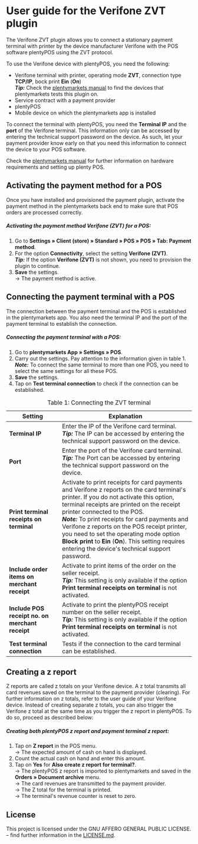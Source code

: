 # User guide for the Verifone ZVT plugin

The Verifone ZVT plugin allows you to connect a stationary payment terminal with printer by the device manufacturer Verifone with the POS software plentyPOS using the ZVT protocol.

To use the Verifone device with plentyPOS, you need the following:

* Verifone terminal with printer, operating mode **ZVT**, connection type **TCP/IP**, bock print **Ein** (**On**) <br />
  <b><i>Tip:</i></b> Check the [plentymarkets manual](https://knowledge.plentymarkets.com/en/app/installation#400) to find the devices that plentymarkets tests this plugin on.
* Service contract with a payment provider
* plentyPOS
* Mobile device on which the plentymarkets app is installed

<div class="alert alert-warning" role="alert">
  To connect the terminal with plentyPOS, you need the <b>Terminal IP</b> and the <b>port</b> of the Verifone terminal. This information only can be accessed by entering the technical support password on the device. As such, let your payment provider know early on that you need this information to connect the device to your POS software.
</div>

Check the [plentymarkets manual](https://knowledge.plentymarkets.com/pos/integrating-plentymarkets-pos#) for further information on hardware requirements and setting up plenty POS.

<div class="container-toc"></div>

## Activating the payment method for a POS

Once you have installed and provisioned the payment plugin, activate the payment method in the plentymarkets back end to make sure that POS orders are processed correctly.

##### Activating the payment method Verifone (ZVT) for a POS:

1. Go to **Settings » Client (store) » Standard » POS » POS » Tab: Payment method**.
2. For the option **Connectivity**, select the setting **Verifone (ZVT)**. <br />
  <b><i>Tip:</i></b> If the option **Verifone (ZVT)** is not shown, you need to provision the plugin to continue.
3. **Save** the settings. <br /> 
→ The payment method is active.

## Connecting the payment terminal with a POS

The connection between the payment terminal and the POS is established in the plentymarkets app. You also need the terminal IP and the port of the payment terminal to establish the connection.

##### Connecting the payment terminal with a POS:

1. Go to **plentymarkets App » Settings » POS**.
2. Carry out the settings. Pay attention to the information given in table 1. <br />
  <b><i>Note:</i></b> To connect the same terminal to more than one POS,  you need to select the same settings for all these POS.
3. **Save** the settings.
4. Tap on **Test terminal connection** to check if the connection can be established.

<table>
<caption>Table 1: Connecting the ZVT terminal</caption>
<thead>
<th>Setting</th>
<th>Explanation</th>
</thead>
<tbody>
<tr>
<td><b>Terminal IP</b></td>
<td>Enter the IP of the Verifone card terminal. <br /> <b><i>Tip:</i></b> The IP can be accessed by entering the technical support password on the device.</td>
</tr>
<tr>
<td><b>Port</b></td>
<td>Enter the port of the Verifone card terminal.<br /> <b><i>Tip:</i></b> The Port can be accessed by entering the technical support password on the device.</td>
</tr>
<tr>
<td><b>Print terminal receipts on terminal</b></td>
<td>Activate to print receipts for card payments and Verifone z reports on the card terminal's printer. If you do not activate this option, terminal receipts are printed on the receipt printer connected to the POS. <br />
<b><i>Note:</i></b> To print receipts for card payments and Verifone z reports on the POS receipt printer, you need to set the operating mode option <b>Block print</b> to <b>Ein</b> (<b>On</b>). This setting requires entering the device's technical support password.</td>
</tr>
<tr>
<td><b>Include order items on merchant receipt</b></td>
<td>Activate to print items of the order on the seller receipt.<br /> <b><i>Tip:</i></b> This setting is only available if the option <b>Print terminal receipts on terminal</b> is not activated.</td>
</tr>
<tr>
<td><b>Include POS receipt no. on merchant receipt</b></td>
<td>Activate to print the plentyPOS receipt number on the seller receipt.<br />
<b><i>Tip:</i></b> This setting is only available if the option <b>Print terminal receipts on terminal</b> is not activated.</td>
</tr>
<tr>
<td><b>Test terminal connection</b></td>
<td>Tests if the connection to the card terminal can be established.</td>
</tr>
</tbody>
</table>

## Creating a z report

Z reports are called z totals on your Verifone device. A z total transmits all card revenues saved on the terminal to the payment provider (clearing). For further information on z totals, refer to the user guide of your Verifone device. Instead of creating separate z totals, you can also trigger the Verifone z total at the same time as you trigger the z report in plentyPOS. To do so, proceed as described below:

##### Creating both plentyPOS z report and payment terminal z report:

1. Tap on **Z report** in the POS menu. <br />
→ The expected amount of cash on hand is displayed.
2. Count the actual cash on hand and enter this amount.
3. Tap on **Yes** for **Also create z report for terminal?**. <br />
→ The plentyPOS z report is imported to plentymarkets and saved in the **Orders » Document archive** menu. <br />
→ The card revenues are transmitted to the payment provider. <br />
→ The Z total for the terminal is printed. <br />
→ The terminal's revenue counter is reset to zero.

## License

This project is licensed under the GNU AFFERO GENERAL PUBLIC LICENSE. – find further information in the [LICENSE.md](https://github.com/plentymarkets/plugin-etsy/blob/master/LICENSE.md).

